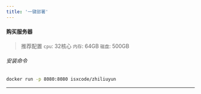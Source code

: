```yaml
---
title: '一键部署'
---
```


#### 购买服务器

> 推荐配置
> `cpu`: 32核心 
> `内存`: 64GB 
> `磁盘`: 500GB

###### 安装命令

```bash
docker run -p 8080:8080 isxcode/zhiliuyun
```

---